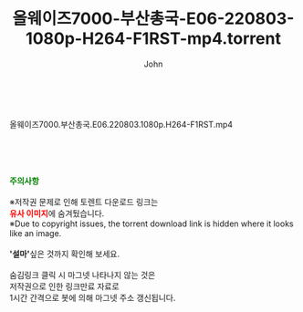 ﻿---
layout: post
title:  "올웨이즈7000-부산총국-E06-220803-1080p-H264-F1RST-mp4.torrent"
author: John
categories: [ 방송/음악 ]
tags: [  ]
image:  
description: "올웨이즈7000-부산총국-E06-220803-1080p-H264-F1RST-mp4 torrent 정보 공유"
toc: true
toc_sticky: true
---

<br>
<div class="view-img">
<a class="view_image" href="https://torrentmobile59.com/bbs/view_image.php?fn=%2Fdata%2Ffile%2Fmusic%2F3735182707_HSD2XAPG_dfcdaddd0ec40d0f4c3409e0f7fde30e6524ae38.jpg" target="_blank"><img alt="" class="img-tag" content="https://torrentmobile59.com/data/file/music/3735182707_HSD2XAPG_dfcdaddd0ec40d0f4c3409e0f7fde30e6524ae38.jpg" itemprop="image" src="https://torrentmobile59.com/data/file/music/thumb-3735182707_HSD2XAPG_dfcdaddd0ec40d0f4c3409e0f7fde30e6524ae38_835x2212.jpg"/></a></div><div class="view-content" itemprop="description">
<p>올웨이즈7000.부산총국.E06.220803.1080p.H264-F1RST.mp4<br/></p> </div>
    
<br><br><br>
<p data-ke-size="size16"><b><span style="color: green;">주의사항</span></b><br /><br />※저작권 문제로 인해 토렌트 다운로드 링크는<br /><b><span style="color: red;">유사 이미지</span></b>에 숨겨뒀습니다.<br />※Due to copyright issues, the torrent download link is hidden where it looks like an image.<br /><br /><b>'설마'</b>싶은 것까지 확인해 보세요.<br /><br />숨김링크 클릭 시 마그넷 나타나지 않는 것은<br />저작권으로 인한 링크만료 자료로<br />1시간 간격으로 봇에 의해 마그넷 주소 갱신됩니다.</p>

